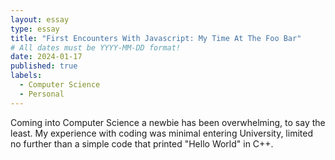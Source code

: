 ```yaml
---
layout: essay
type: essay
title: "First Encounters With Javascript: My Time At The Foo Bar"
# All dates must be YYYY-MM-DD format!
date: 2024-01-17
published: true
labels:
  - Computer Science
  - Personal
---
```


   Coming into Computer Science a newbie has been overwhelming, to say the least. My experience with coding was minimal entering University, limited no further than a simple code that printed "Hello World" in C++. 

